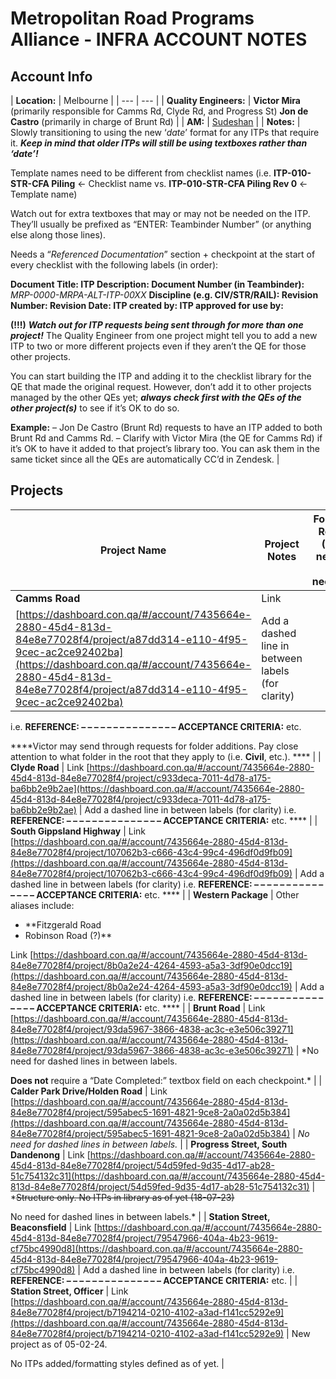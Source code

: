 # Metropolitan Road Programs Alliance - INFRA ACCOUNT NOTES

## Account Info

| **Location:** | Melbourne
 |
| --- | --- |
| **Quality Engineers:** | **Victor Mira** (primarily responsible for Camms Rd, Clyde Rd, and Progress St)
**Jon de Castro** (primarily in charge of Brunt Rd) |
| **AM:** | [Sudeshan](https://www.notion.so/Sudeshan-3f31f4bf44b24c449faf72f63bcdce88?pvs=21) |
| **Notes:** | Slowly transitioning to using the new ‘*date*’ format for any ITPs that require it.
***Keep in mind that older ITPs will still be using textboxes rather than ‘date’!***

Template names need to be different from checklist names (i.e. **ITP-010-STR-CFA Piling** ← Checklist name vs. **ITP-010-STR-CFA Piling Rev 0** ← Template name)

Watch out for extra textboxes that may or may not be needed on the ITP. They’ll usually be prefixed as “ENTER: Teambinder Number” (or anything else along those lines).

Needs a “*Referenced Documentation*” section + checkpoint at the start of every checklist with the following labels (in order):

**Document Title:
ITP Description:
Document Number (in Teambinder):** *MRP-0000-MRPA-ALT-ITP-00XX*
**Discipline (e.g. CIV/STR/RAIL):
Revision Number:
Revision Date:
ITP created by:
ITP approved for use by:**

**(!!!)** ***Watch out for ITP requests being sent through for more than one project!***
The Quality Engineer from one project might tell you to add a new ITP to two or more different projects even if they aren’t the QE for those other projects.

You can start building the ITP and adding it to the checklist library for the QE that made the original request. However, don’t add it to other projects managed by the other QEs yet; ***always check first with the QEs of the other project(s)*** to see if it’s OK to do so.

**Example:**
– Jon De Castro (Brunt Rd) requests to have an ITP added to both Brunt Rd and Camms Rd.
– Clarify with Victor Mira (the QE for Camms Rd) if it’s OK to have it added to that project’s library too. You can ask them in the same ticket since all the QEs are automatically CC’d in Zendesk. |

## Projects

| **Project Name** | **Project Notes** | **Formatting Reqmnts (Link to new page if necessary)** |
| --- | --- | --- |
| **Camms Road** | Link
[https://dashboard.con.qa/#/account/7435664e-2880-45d4-813d-84e8e77028f4/project/a87dd314-e110-4f95-9cec-ac2ce92402ba](https://dashboard.con.qa/#/account/7435664e-2880-45d4-813d-84e8e77028f4/project/a87dd314-e110-4f95-9cec-ac2ce92402ba) | Add a dashed line in between labels (for clarity)
i.e.
**REFERENCE:
– – – – – – – – – – – – – – – 
ACCEPTANCE CRITERIA:**
etc.

****Victor may send through requests for folder additions. Pay close attention to what folder in the root that they apply to (i.e. **Civil**, etc.).
**** |
| **Clyde Road** | Link
[https://dashboard.con.qa/#/account/7435664e-2880-45d4-813d-84e8e77028f4/project/c933deca-7011-4d78-a175-ba6bb2e9b2ae](https://dashboard.con.qa/#/account/7435664e-2880-45d4-813d-84e8e77028f4/project/c933deca-7011-4d78-a175-ba6bb2e9b2ae) | Add a dashed line in between labels (for clarity)
i.e.
**REFERENCE:
– – – – – – – – – – – – – – – 
ACCEPTANCE CRITERIA:**
etc.
**** |
| **South Gippsland Highway** | Link
[https://dashboard.con.qa/#/account/7435664e-2880-45d4-813d-84e8e77028f4/project/107062b3-c666-43c4-99c4-496df0d9fb09](https://dashboard.con.qa/#/account/7435664e-2880-45d4-813d-84e8e77028f4/project/107062b3-c666-43c4-99c4-496df0d9fb09) | Add a dashed line in between labels (for clarity)
i.e.
**REFERENCE:
– – – – – – – – – – – – – – – 
ACCEPTANCE CRITERIA:**
etc.
**** |
| **Western Package** | Other aliases include:
- **Fitzgerald Road
- Robinson Road (?)**

Link
[https://dashboard.con.qa/#/account/7435664e-2880-45d4-813d-84e8e77028f4/project/8b0a2e24-4264-4593-a5a3-3df90e0dcc19](https://dashboard.con.qa/#/account/7435664e-2880-45d4-813d-84e8e77028f4/project/8b0a2e24-4264-4593-a5a3-3df90e0dcc19) | Add a dashed line in between labels (for clarity)
i.e.
**REFERENCE:
– – – – – – – – – – – – – – – 
ACCEPTANCE CRITERIA:**
etc.
**** |
| **Brunt Road** | Link
[https://dashboard.con.qa/#/account/7435664e-2880-45d4-813d-84e8e77028f4/project/93da5967-3866-4838-ac3c-e3e506c39271](https://dashboard.con.qa/#/account/7435664e-2880-45d4-813d-84e8e77028f4/project/93da5967-3866-4838-ac3c-e3e506c39271) | *No need for dashed lines in between labels.

**Does not** require a “Date Completed:” textbox field on each checkpoint.* |
| **Calder Park Drive/Holden Road** | Link
[https://dashboard.con.qa/#/account/7435664e-2880-45d4-813d-84e8e77028f4/project/595abec5-1691-4821-9ce8-2a0a02d5b384](https://dashboard.con.qa/#/account/7435664e-2880-45d4-813d-84e8e77028f4/project/595abec5-1691-4821-9ce8-2a0a02d5b384) | *No need for dashed lines in between labels.* |
| **Progress Street, South Dandenong** | Link
[https://dashboard.con.qa/#/account/7435664e-2880-45d4-813d-84e8e77028f4/project/54d59fed-9d35-4d17-ab28-51c754132c31](https://dashboard.con.qa/#/account/7435664e-2880-45d4-813d-84e8e77028f4/project/54d59fed-9d35-4d17-ab28-51c754132c31) | *~~Structure only. No ITPs in library as of yet (18-07-23)~~

No need for dashed lines in between labels.* |
| **Station Street, Beaconsfield** | Link
[https://dashboard.con.qa/#/account/7435664e-2880-45d4-813d-84e8e77028f4/project/79547966-404a-4b23-9619-cf75bc4990d8](https://dashboard.con.qa/#/account/7435664e-2880-45d4-813d-84e8e77028f4/project/79547966-404a-4b23-9619-cf75bc4990d8) | Add a dashed line in between labels (for clarity)
i.e.
**REFERENCE:
– – – – – – – – – – – – – – – 
ACCEPTANCE CRITERIA:**
etc. |
| **Station Street, Officer** | Link
[https://dashboard.con.qa/#/account/7435664e-2880-45d4-813d-84e8e77028f4/project/b7194214-0210-4102-a3ad-f141cc5292e9](https://dashboard.con.qa/#/account/7435664e-2880-45d4-813d-84e8e77028f4/project/b7194214-0210-4102-a3ad-f141cc5292e9) | New project as of 05-02-24.

No ITPs added/formatting styles defined as of yet. |
